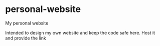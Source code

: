 # personal-website
My personal website

Intended to design my own website and keep the code safe here.
Host it and provide the link
